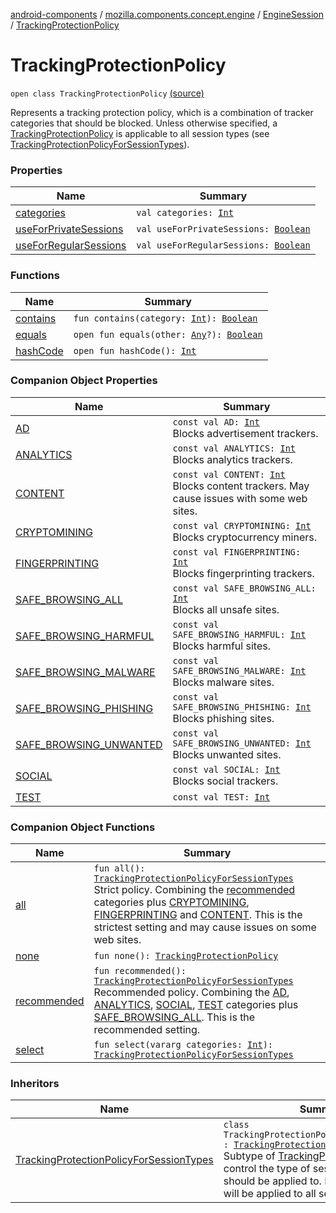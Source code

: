 [android-components](../../../index.md) / [mozilla.components.concept.engine](../../index.md) / [EngineSession](../index.md) / [TrackingProtectionPolicy](./index.md)

# TrackingProtectionPolicy

`open class TrackingProtectionPolicy` [(source)](https://github.com/mozilla-mobile/android-components/blob/master/components/concept/engine/src/main/java/mozilla/components/concept/engine/EngineSession.kt#L90)

Represents a tracking protection policy, which is a combination of
tracker categories that should be blocked. Unless otherwise specified,
a [TrackingProtectionPolicy](./index.md) is applicable to all session types (see
[TrackingProtectionPolicyForSessionTypes](../-tracking-protection-policy-for-session-types/index.md)).

### Properties

| Name | Summary |
|---|---|
| [categories](categories.md) | `val categories: `[`Int`](https://kotlinlang.org/api/latest/jvm/stdlib/kotlin/-int/index.html) |
| [useForPrivateSessions](use-for-private-sessions.md) | `val useForPrivateSessions: `[`Boolean`](https://kotlinlang.org/api/latest/jvm/stdlib/kotlin/-boolean/index.html) |
| [useForRegularSessions](use-for-regular-sessions.md) | `val useForRegularSessions: `[`Boolean`](https://kotlinlang.org/api/latest/jvm/stdlib/kotlin/-boolean/index.html) |

### Functions

| Name | Summary |
|---|---|
| [contains](contains.md) | `fun contains(category: `[`Int`](https://kotlinlang.org/api/latest/jvm/stdlib/kotlin/-int/index.html)`): `[`Boolean`](https://kotlinlang.org/api/latest/jvm/stdlib/kotlin/-boolean/index.html) |
| [equals](equals.md) | `open fun equals(other: `[`Any`](https://kotlinlang.org/api/latest/jvm/stdlib/kotlin/-any/index.html)`?): `[`Boolean`](https://kotlinlang.org/api/latest/jvm/stdlib/kotlin/-boolean/index.html) |
| [hashCode](hash-code.md) | `open fun hashCode(): `[`Int`](https://kotlinlang.org/api/latest/jvm/stdlib/kotlin/-int/index.html) |

### Companion Object Properties

| Name | Summary |
|---|---|
| [AD](-a-d.md) | `const val AD: `[`Int`](https://kotlinlang.org/api/latest/jvm/stdlib/kotlin/-int/index.html)<br>Blocks advertisement trackers. |
| [ANALYTICS](-a-n-a-l-y-t-i-c-s.md) | `const val ANALYTICS: `[`Int`](https://kotlinlang.org/api/latest/jvm/stdlib/kotlin/-int/index.html)<br>Blocks analytics trackers. |
| [CONTENT](-c-o-n-t-e-n-t.md) | `const val CONTENT: `[`Int`](https://kotlinlang.org/api/latest/jvm/stdlib/kotlin/-int/index.html)<br>Blocks content trackers. May cause issues with some web sites. |
| [CRYPTOMINING](-c-r-y-p-t-o-m-i-n-i-n-g.md) | `const val CRYPTOMINING: `[`Int`](https://kotlinlang.org/api/latest/jvm/stdlib/kotlin/-int/index.html)<br>Blocks cryptocurrency miners. |
| [FINGERPRINTING](-f-i-n-g-e-r-p-r-i-n-t-i-n-g.md) | `const val FINGERPRINTING: `[`Int`](https://kotlinlang.org/api/latest/jvm/stdlib/kotlin/-int/index.html)<br>Blocks fingerprinting trackers. |
| [SAFE_BROWSING_ALL](-s-a-f-e_-b-r-o-w-s-i-n-g_-a-l-l.md) | `const val SAFE_BROWSING_ALL: `[`Int`](https://kotlinlang.org/api/latest/jvm/stdlib/kotlin/-int/index.html)<br>Blocks all unsafe sites. |
| [SAFE_BROWSING_HARMFUL](-s-a-f-e_-b-r-o-w-s-i-n-g_-h-a-r-m-f-u-l.md) | `const val SAFE_BROWSING_HARMFUL: `[`Int`](https://kotlinlang.org/api/latest/jvm/stdlib/kotlin/-int/index.html)<br>Blocks harmful sites. |
| [SAFE_BROWSING_MALWARE](-s-a-f-e_-b-r-o-w-s-i-n-g_-m-a-l-w-a-r-e.md) | `const val SAFE_BROWSING_MALWARE: `[`Int`](https://kotlinlang.org/api/latest/jvm/stdlib/kotlin/-int/index.html)<br>Blocks malware sites. |
| [SAFE_BROWSING_PHISHING](-s-a-f-e_-b-r-o-w-s-i-n-g_-p-h-i-s-h-i-n-g.md) | `const val SAFE_BROWSING_PHISHING: `[`Int`](https://kotlinlang.org/api/latest/jvm/stdlib/kotlin/-int/index.html)<br>Blocks phishing sites. |
| [SAFE_BROWSING_UNWANTED](-s-a-f-e_-b-r-o-w-s-i-n-g_-u-n-w-a-n-t-e-d.md) | `const val SAFE_BROWSING_UNWANTED: `[`Int`](https://kotlinlang.org/api/latest/jvm/stdlib/kotlin/-int/index.html)<br>Blocks unwanted sites. |
| [SOCIAL](-s-o-c-i-a-l.md) | `const val SOCIAL: `[`Int`](https://kotlinlang.org/api/latest/jvm/stdlib/kotlin/-int/index.html)<br>Blocks social trackers. |
| [TEST](-t-e-s-t.md) | `const val TEST: `[`Int`](https://kotlinlang.org/api/latest/jvm/stdlib/kotlin/-int/index.html) |

### Companion Object Functions

| Name | Summary |
|---|---|
| [all](all.md) | `fun all(): `[`TrackingProtectionPolicyForSessionTypes`](../-tracking-protection-policy-for-session-types/index.md)<br>Strict policy. Combining the [recommended](recommended.md) categories plus [CRYPTOMINING](-c-r-y-p-t-o-m-i-n-i-n-g.md), [FINGERPRINTING](-f-i-n-g-e-r-p-r-i-n-t-i-n-g.md) and [CONTENT](-c-o-n-t-e-n-t.md). This is the strictest setting and may cause issues on some web sites. |
| [none](none.md) | `fun none(): `[`TrackingProtectionPolicy`](./index.md) |
| [recommended](recommended.md) | `fun recommended(): `[`TrackingProtectionPolicyForSessionTypes`](../-tracking-protection-policy-for-session-types/index.md)<br>Recommended policy. Combining the [AD](-a-d.md), [ANALYTICS](-a-n-a-l-y-t-i-c-s.md), [SOCIAL](-s-o-c-i-a-l.md), [TEST](-t-e-s-t.md) categories plus [SAFE_BROWSING_ALL](-s-a-f-e_-b-r-o-w-s-i-n-g_-a-l-l.md). This is the recommended setting. |
| [select](select.md) | `fun select(vararg categories: `[`Int`](https://kotlinlang.org/api/latest/jvm/stdlib/kotlin/-int/index.html)`): `[`TrackingProtectionPolicyForSessionTypes`](../-tracking-protection-policy-for-session-types/index.md) |

### Inheritors

| Name | Summary |
|---|---|
| [TrackingProtectionPolicyForSessionTypes](../-tracking-protection-policy-for-session-types/index.md) | `class TrackingProtectionPolicyForSessionTypes : `[`TrackingProtectionPolicy`](./index.md)<br>Subtype of [TrackingProtectionPolicy](./index.md) to control the type of session this policy should be applied to. By default, a policy will be applied to all sessions. |

